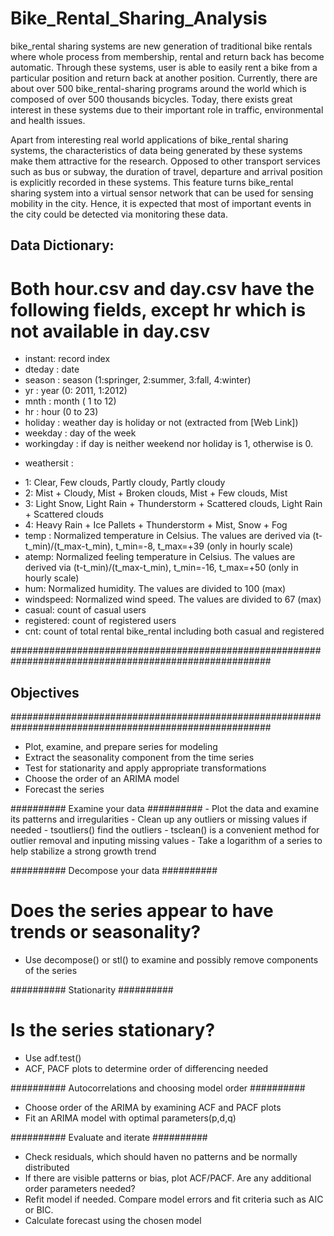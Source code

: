 # Bike_Rental_Sharing_Analysis

bike_rental sharing systems are new generation of traditional bike rentals where whole process from membership, 
rental and return back has become automatic. Through these systems, user is able to easily rent a bike 
from a particular position and return back at another position. Currently, there are about over 500 
bike_rental-sharing programs around the world which is composed of over 500 thousands bicycles. Today, there 
exists great interest in these systems due to their important role in traffic, environmental and health issues. 

Apart from interesting real world applications of bike_rental sharing systems, the characteristics of data 
being generated by these systems make them attractive for the research. Opposed to other transport 
services such as bus or subway, the duration of travel, departure and arrival position is explicitly
recorded in these systems. This feature turns bike_rental sharing system into a virtual sensor network that 
can be used for sensing mobility in the city. Hence, it is expected that most of important events in 
the city could be detected via monitoring these data.

## Data Dictionary:

# Both hour.csv and day.csv have the following fields, except hr which is not available in day.csv

 - instant: record index
 - dteday : date
 - season : season (1:springer, 2:summer, 3:fall, 4:winter)
 - yr : year (0: 2011, 1:2012)
 - mnth : month ( 1 to 12)
 - hr : hour (0 to 23)
 - holiday : weather day is holiday or not (extracted from [Web Link])
 - weekday : day of the week
 - workingday : if day is neither weekend nor holiday is 1, otherwise is 0.
 + weathersit : 
 - 1: Clear, Few clouds, Partly cloudy, Partly cloudy
 - 2: Mist + Cloudy, Mist + Broken clouds, Mist + Few clouds, Mist
 - 3: Light Snow, Light Rain + Thunderstorm + Scattered clouds, Light Rain + Scattered clouds
 - 4: Heavy Rain + Ice Pallets + Thunderstorm + Mist, Snow + Fog
 - temp : Normalized temperature in Celsius. The values are derived via (t-t_min)/(t_max-t_min), t_min=-8, t_max=+39 (only in hourly scale)
 - atemp: Normalized feeling temperature in Celsius. The values are derived via (t-t_min)/(t_max-t_min), t_min=-16, t_max=+50 (only in hourly scale)
 - hum: Normalized humidity. The values are divided to 100 (max)
 - windspeed: Normalized wind speed. The values are divided to 67 (max)
 - casual: count of casual users
 - registered: count of registered users
 - cnt: count of total rental bike_rental including both casual and registered


#######################################################################################################
## Objectives
#######################################################################################################

 - Plot, examine, and prepare series for modeling
 - Extract the seasonality component from the time series
 - Test for stationarity and apply appropriate transformations
 - Choose the order of an ARIMA model
 - Forecast the series

########## Examine your data ########## 
    - Plot the data and examine its patterns and irregularities
    - Clean up any outliers or missing values if needed
    - tsoutliers() find the outliers
    - tsclean() is a convenient method for outlier removal and inputing missing values
    - Take a logarithm of a series to help stabilize a strong growth trend

########## Decompose your data ########## 
   
   # Does the series appear to have trends or seasonality?
    
   - Use decompose() or stl() to examine and possibly remove components of the series

########## Stationarity ########## 

   # Is the series stationary?
    
   - Use adf.test()
   - ACF, PACF plots to determine order of differencing needed

########## Autocorrelations and choosing model order ########## 
   
   - Choose order of the ARIMA by examining ACF and PACF plots
   -  Fit an ARIMA model with optimal parameters(p,d,q)

########## Evaluate and iterate ########## 

    
   - Check residuals, which should haven no patterns and be normally distributed
   - If there are visible patterns or bias, plot ACF/PACF. Are any additional order parameters needed?
   - Refit model if needed. Compare model errors and fit criteria such as AIC or BIC.
   - Calculate forecast using the chosen model





